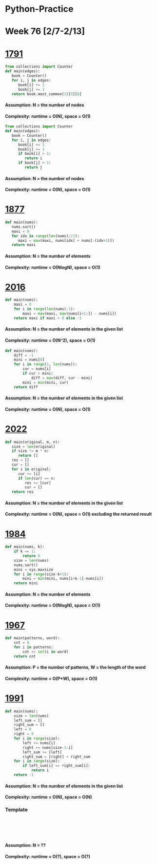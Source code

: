 # Python-Practice

# Week 76 [2/7-2/13]

# [1791](https://leetcode.com/problems/find-center-of-star-graph/)
```python
from collections import Counter
def main(edges):
   book = Counter()
   for i, j in edges:
      book[i] += 1
      book[j] += 1
   return book.most_common(1)[0][0]
```
#### Assumption: N = the number of nodes
#### Complexity: runtime = O(N), space = O(1)
```python
from collections import Counter
def main(edges):
   book = Counter()
   for i, j in edges:
      book[i] += 1
      book[j] += 1
      if book[i] > 1:
         return i
      if book[j] > 1:
         return j
```
#### Assumption: N = the number of nodes
#### Complexity: runtime = O(N), space = O(1)

# [1877](https://leetcode.com/problems/minimize-maximum-pair-sum-in-array/)
```python
def main(nums):
   nums.sort()
   maxi = 0
   for idx in range(len(nums)//2):
      maxi = max(maxi, nums[idx] + nums[-(idx+1)])
   return maxi
```
#### Assumption: N = the number of elements
#### Complexity: runtime = O(NlogN), space = O(1)

# [2016](https://leetcode.com/problems/maximum-difference-between-increasing-elements/)
```python
def main(nums):
    maxi = 0
    for i in range(len(nums)-1):
        maxi = max(maxi, max(nums[i+1:]) - nums[i])
    return maxi if maxi > 0 else -1
```
#### Assumption: N = the number of elements in the given list
#### Complexity: runtime = O(N^2), space = O(1)
```python
def main(nums):
    diff = -1
    mini = nums[0]
    for i in range(1, len(nums)):
        cur = nums[i]
        if cur > mini:
            diff = max(diff, cur - mini)
        mini = min(mini, cur)
    return diff
```
#### Assumption: N = the number of elements in the given list
#### Complexity: runtime = O(N), space = O(1)

# [2022](https://leetcode.com/problems/convert-1d-array-into-2d-array/)
```python
def main(original, m, n):
   size = len(original)
   if size != m * n:
      return []
   res = []
   cur = []
   for i in original:
      cur += [i]
      if len(cur) == n:
         res += [cur]
         cur = []
   return res
```
#### Assumption: N = the number of elements in the given list
#### Complexity: runtime = O(N), space = O(1) excluding the returned result

# [1984](https://leetcode.com/problems/minimum-difference-between-highest-and-lowest-of-k-scores/)
```python
def main(nums, k):
    if k == 1:
        return 0
    size = len(nums)
    nums.sort()
    mini = sys.maxsize
    for i in range(size-k+1):
        mini = min(mini, nums[i+k-1]-nums[i])
    return mini
```
#### Assumption: N = the number of elements
#### Complexity: runtime = O(NlogN), space = O(1)

# [1967](https://leetcode.com/problems/number-of-strings-that-appear-as-substrings-in-word/)
```python
def main(patterns, word):
    cnt = 0
    for i in patterns:
        cnt += int(i in word)
    return cnt
```
#### Assumption: P = the number of patterns, W = the length of the word
#### Complexity: runtime = O(P*W), space = O(1)

# [1991](https://leetcode.com/problems/find-the-middle-index-in-array/)
```python
def main(nums):
    size = len(nums)
    left_sum = []
    right_sum = []
    left = 0
    right = 0
    for i in range(size):
        left += nums[i]
        right += nums[size-1-i]
        left_sum += [left]
        right_sum = [right] + right_sum
    for i in range(size):
        if left_sum[i] == right_sum[i]:
            return i
    return -1
```
#### Assumption: N = the number of elements in the given list
#### Complexity: runtime = O(N), space = O(N)

### Template
# []()
```sql
```

# []()
```python
```
#### Assumption: N = ??
#### Complexity: runtime = O(?), space = O(?)
